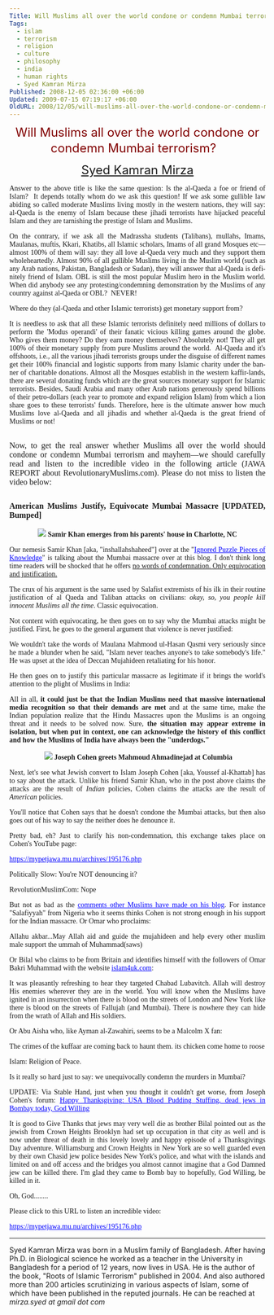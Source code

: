 ```yaml
---
Title: Will Muslims all over the world condone or condemn Mumbai terrorism?
Tags:
  - islam
  - terrorism
  - religion
  - culture
  - philosophy
  - india
  - human rights
  - Syed Kamran Mirza
Published: 2008-12-05 02:36:00 +06:00
Updated: 2009-07-15 07:19:17 +06:00
OldURL: 2008/12/05/will-muslims-all-over-the-world-condone-or-condemn-mumbai-terrorism/
---
```


<p align="center" style="line-height: 200%" class="MsoNormal"><span lang="EN"><font size="5" color="#800000">Will Muslims all over the world condone or condemn Mumbai terrorism?</font><font size="6" color="#800000"> </font><font size="5"> </font></span></p>
<p align="center" class="MsoNormal"><span lang="EN"></span></p>
<p align="center" class="MsoNormal"><font size="5"><a href="https://gold.mukto-mona.com/Articles/skm/index.html">Syed Kamran Mirza</a></font></p>
<p class="MsoNormal"><span lang="EN"></span></p>
<p align="justify" class="MsoNormal"><font face="Verdana"><span lang="EN">Answer to the above title is like the same question: Is the al-Qaeda a foe or friend of Islam?  It depends totally whom do we ask this question! If we ask some gullible law abiding so called moderate Muslims living mostly in the western nations, they will say: al-Qaeda is the enemy of Islam because these jihadi terrorists have hijacked peaceful Islam and they are tarnishing the prestige of Islam and Muslims. </span></font></p>
<p align="justify" class="MsoNormal"><font face="Verdana"><span lang="EN"></span></font></p>
<p align="justify" class="MsoNormal"><font face="Verdana"><span lang="EN">On the contrary, if we ask all the Madrassha students (Talibans), mullahs, Imams, Maulanas, muftis, Kkari, Khatibs, all Islamic scholars, Imams of all grand Mosques etc—almost 100% of them will say: they all love al-Qaeda very much and they support them wholeheartedly. Almost 90% of all gullible Muslims living in the Muslim world (such as any Arab nations, Pakistan, Bangladesh or Sudan), they will answer that al-Qaeda is definitely friend of Islam. OBL is still the most popular Muslim hero in the Muslim world. When did anybody see any protesting/condemning demonstration by the Muslims of any country against al-Qaeda or OBL?  NEVER! </span></font></p>
<p align="justify" class="MsoNormal"><font face="Verdana"><span lang="EN"></span></font></p>
<p align="justify" class="MsoNormal"><font face="Verdana"><span lang="EN">Where do they (al-Qaeda and other Islamic terrorists) get monetary support from?</span></font></p>
<p align="justify" class="MsoNormal"><font face="Verdana"><strong><span lang="EN"></span></strong></font></p>
<p align="justify" class="MsoNormal"><font face="Verdana"><span lang="EN">It is needless to ask that all these Islamic terrorists definitely need millions of dollars to perform the</span><strong><span lang="EN"> </span></strong>'Modus operandi'<strong> </strong>of their fanatic<strong> </strong><span lang="EN">vicious killing games around the globe. Who gives them money? Do they earn money themselves? Absolutely not! They all get 100% of their monetary supply from pure Muslims around the world.  Al-Qaeda and it's offshoots, i.e., all the various jihadi terrorists groups under the disguise of different names get their 100% financial and logistic supports from many Islamic charity under the banner of charitable donations. Almost all the Mosques establish in the western kaffir-lands, there are several donating funds which are the great sources monetary support for Islamic terrorists. Besides, Saudi Arabia and many other Arab nations generously spend billions of their petro-dollars (each year to promote and expand religion Islam) from which a lion share goes to these terrorists' funds. Therefore, here is the ultimate answer how much Muslims love al-Qaeda and all jihadis and whether al-Qaeda is the great friend of Muslims or not! </span></font></p>

<h2 align="justify"><font face="Verdana"><span style="font-weight: normal; font-size: 12pt">Now, to get the real answer whether Muslims all over the world should condone or condemn Mumbai terrorism and mayhem—we should carefully read and listen to the incredible video in the following article (JAWA REPORT about RevolutionaryMuslims.com). Please do not miss to listen the video below:  </span></font></h2>
<h2 align="justify"><font face="Verdana"><span style="font-size: 12pt"></span></font></h2>
<h2 align="justify"><font face="Verdana"><span style="font-size: 12pt">American Muslims Justify, Equivocate Mumbai Massacre [UPDATED, Bumped]</span></font></h2>
<p align="center" class="MsoNormal"><img src="https://www.foxnews.com/images/376440/0_61_060608_blogger1.jpg" /><font face="Verdana">
<strong>Samir Khan emerges from his parents' house in Charlotte, NC</strong></font>
<p align="justify"><font face="Verdana">Our nemesis Samir Khan [aka, "inshallahshaheed"] over at the "<a target="_blank" href="https://revolution.muslimpad.com/2008/11/28/mumbai-attacks/" style="color: blue; text-decoration: underline; text-underline: single" title="https://revolution.muslimpad.com/2008/11/28/mumbai-attacks/">Ignored Puzzle Pieces of Knowledge</a>" is talking about the Mumbai massacre over at this blog. I don't think long time readers will be shocked that he offers <u>no words of condemnation. Only equivocation and justification.</u></font></p>
<p align="justify"><font face="Verdana">The crux of his argument is the same used by Salafist extremists of his ilk in their routine justification of al Qaeda and Taliban attacks on civilians: <em>okay, so, you people kill innocent Muslims all the time</em>. Classic equivocation. </font></p>
<p align="justify"><font face="Verdana">Not content with equivocating, he then goes on to say why the Mumbai attacks might be justified. First, he goes to the general argument that violence is never justified:</font></p>
<p align="justify" class="MsoNormal"><font face="Verdana">We wouldn't take the words of Maulana Mahmood ul-Hasan Qasmi very seriously since he made a blunder when he said, "Islam never teaches anyone's to take somebody's life." He was upset at the idea of Deccan Mujahideen retaliating for his honor.</font></p>
<p align="justify" class="MsoNormal"><font face="Verdana">He then goes on to justify this particular massacre as legitimate if it brings the world's attention to the plight of Muslims in India: </font></p>
<p align="justify" class="MsoNormal"><font face="Verdana">All in all, <strong>it could just be that the Indian Muslims need that massive international media recognition so that their demands are met</strong> and at the same time, make the Indian population realize that the Hindu Massacres upon the Muslims is an ongoing threat and it needs to be solved now. Sure, <strong>the situation may appear extreme in isolation, but when put in context, one can acknowledge the history of this conflict and how the Muslims of India have always been the "underdogs."</strong></font></p>

<p align="center" class="MsoNormal"><font face="Verdana"> </font><img src="https://mypetjawa.mu.nu/archives/khatttab_at_columbia.jpg" /><font face="Verdana">
<strong>Joseph Cohen greets Mahmoud Ahmadinejad at Columbia</strong></font>
<p align="justify"><font face="Verdana">Next, let's see what Jewish convert to Islam Joseph Cohen [aka, Youssef al-Khattab] has to say about the attack. Unlike his friend Samir Khan, who in the post above claims the attacks are the result of <em>Indian</em> policies, Cohen claims the attacks are the result of <em>American</em> policies.</font></p>
<p align="justify"><font face="Verdana">You'll notice that Cohen says that he doesn't condone the Mumbai attacks, but then also goes out of his way to say the neither does he denounce it.</font></p>
<p align="justify"><font face="Verdana">Pretty bad, eh? Just to clarify his non-condemnation, this exchange takes place on Cohen's YouTube page:</font></p>
<p align="justify"><font face="Verdana"><a href="https://mypetjawa.mu.nu/archives/195176.php" style="color: blue; text-decoration: underline; text-underline: single" title="https://mypetjawa.mu.nu/archives/195176.php">https://mypetjawa.mu.nu/archives/195176.php</a></font></p>
<p align="justify" class="MsoNormal"><font face="Verdana">Politically Slow: You're NOT denouncing it? </font></p>
<p align="justify"><font face="Verdana">RevolutionMuslimCom: Nope </font></p>
<p align="justify" class="MsoNormal"><font face="Verdana">But not as bad as the <a target="_blank" href="https://www.revolutionmuslim.com/index.php?option=com_content&amp;view=article&amp;id=305:do-you-think-the-mumbai-attack-was-collateral-punishment-for-the-usa-and-britains-foreign-policies-&amp;catid=8:voicesoftheummah&amp;Itemid=9#yvComment" style="color: blue; text-decoration: underline; text-underline: single" title="https://www.revolutionmuslim.com/index.php?option=com_content&amp;view=article&amp;id=305:do-you-think-the-mumbai-attack-was-collateral-punishment-for-the-usa-and-britains-foreign-policies-&amp;catid=8:voicesoftheummah&amp;Itemid=9#yvComment">comments other Muslims have made on his blog</a>. For instance "Salafiyyah" from Nigeria who it seems thinks Cohen is not strong enough in his support for the Indian massacre. Or Omar who proclaims: </font></p>
<p align="justify" class="MsoNormal"><font face="Verdana">Allahu akbar...May Allah aid and guide the mujahideen and help every other muslim male support the ummah of Muhammad(saws)</font></p>
<p align="justify" class="MsoNormal"><font face="Verdana">Or Bilal who claims to be from Britain and identifies himself with the followers of Omar Bakri Muhammad with the website <a target="_blank" href="https://islam4uk.com/" style="color: blue; text-decoration: underline; text-underline: single" title="https://islam4uk.com/">islam4uk.com</a>: </font></p>

<p align="justify" class="MsoNormal"><font face="Verdana">It was pleasantly refreshing to hear they targeted Chabad Lubavitch. Allah will destroy His enemies wherever they are in the world. You will know when the Muslims have ignited in an insurrection when there is blood on the streets of London and New York like there is blood on the streets of Fallujah (and Mumbai). There is nowhere they can hide from the wrath of Allah and His soldiers.</font></p>
<p align="justify" class="MsoNormal"><font face="Verdana">Or Abu Aisha who, like Ayman al-Zawahiri, seems to be a Malcolm X fan: </font></p>
<p align="justify" class="MsoNormal"><font face="Verdana">The crimes of the kuffaar are coming back to haunt them. its chicken come home to roose </font></p>
<p align="justify" class="MsoNormal"><font face="Verdana">Islam: Religion of Peace. </font></p>
<p align="justify"><font face="Verdana">Is it really so hard just to say: we unequivocally condemn the murders in Mumbai?</font></p>
<p align="justify"><font face="Verdana">UPDATE: Via Stable Hand, just when you thought it couldn't get worse, from Joseph Cohen's forum: <a target="_blank" href="https://www.revolutionmuslim.com/forum/index.php?showtopic=1349" style="color: blue; text-decoration: underline; text-underline: single" title="https://www.revolutionmuslim.com/forum/index.php?showtopic=1349">Happy Thanksgiving: USA Blood Pudding Stuffing, dead jews in Bombay today, God Willing</a></font></p>
<p align="justify" class="MsoNormal"><font face="Verdana">It is good to Give Thanks that jews may very well die as brother Bilal pointed out as the jewish from Crown Heights Brooklyn had set up occupation in that city as well and is now under threat of death in this lovely lovely and happy episode of a Thanksgivings Day adventure. Williamsburg and Crown Heights in New York are so well guarded even by their own Chasid jew police besides New York's police, and what with the islands and limited on and off access and the bridges you almost cannot imagine that a God Damned jew can be killed there. I'm glad they came to Bomb bay to hopefully, God Willing, be killed in it.</font></p>
<p align="justify" class="MsoNormal"><font face="Verdana">Oh, God........</font></p>

<p align="justify" class="MsoNormal"><font face="Verdana">Please click to this URL to listen an incredible video: </font></p>

<p align="justify" class="MsoNormal"><font face="Verdana"><a href="https://mypetjawa.mu.nu/archives/195176.php" style="color: blue; text-decoration: underline; text-underline: single" title="https://mypetjawa.mu.nu/archives/195176.php">https://mypetjawa.mu.nu/archives/195176.php</a></font></p>


<hr />

Syed Kamran Mirza was born in a Muslim family of Bangladesh. After having Ph.D. in Biological science he worked as a teacher in the University in Bangladesh for a period of 12 years, now lives in USA. He is the author of the book, "Roots of Islamic Terrorism" published in 2004. And also authored more than 200 articles scrutinizing in various aspects of Islam, some of which have been published in the reputed journals. He can be reached at *mirza.syed at gmail dot com*

